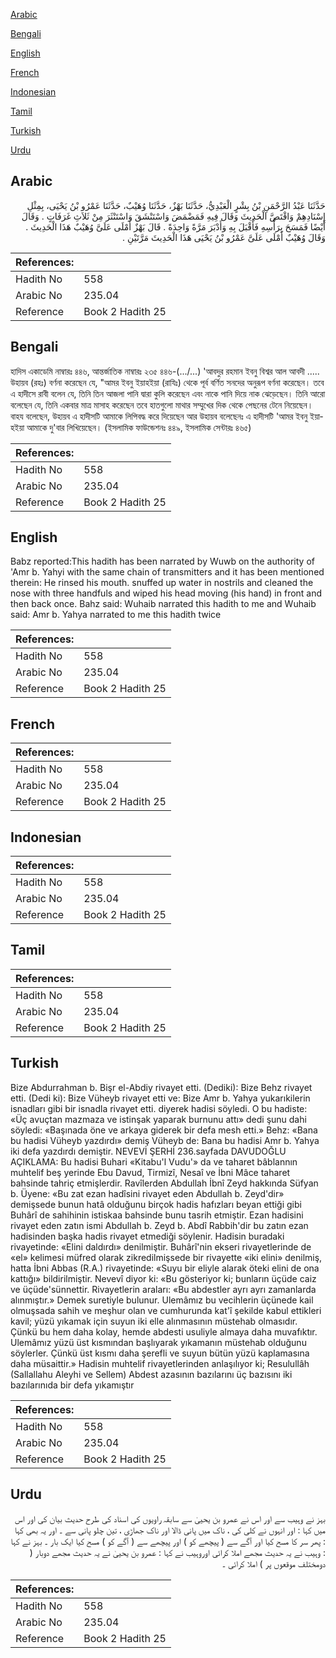 [Arabic](#arabic)

[Bengali](#bengali)

[English](#english)

[French](#french)

[Indonesian](#indonesian)

[Tamil](#tamil)

[Turkish](#turkish)

[Urdu](#urdu)

## Arabic


<div dir="rtl" lang="ar" style={{fontSize:'larger',backgroundColor:'#f8f9fa',padding:20}}>
حَدَّثَنَا عَبْدُ الرَّحْمَنِ بْنُ بِشْرٍ الْعَبْدِيُّ، حَدَّثَنَا بَهْزٌ، حَدَّثَنَا وُهَيْبٌ، حَدَّثَنَا عَمْرُو بْنُ يَحْيَى، بِمِثْلِ إِسْنَادِهِمْ وَاقْتَصَّ الْحَدِيثَ وَقَالَ فِيهِ فَمَضْمَضَ وَاسْتَنْشَقَ وَاسْتَنْثَرَ مِنْ ثَلاَثِ غَرَفَاتٍ ‏.‏ وَقَالَ أَيْضًا فَمَسَحَ بِرَأْسِهِ فَأَقْبَلَ بِهِ وَأَدْبَرَ مَرَّةً وَاحِدَةً ‏.‏ قَالَ بَهْزٌ أَمْلَى عَلَىَّ وُهَيْبٌ هَذَا الْحَدِيثَ ‏.‏ وَقَالَ وُهَيْبٌ أَمْلَى عَلَىَّ عَمْرُو بْنُ يَحْيَى هَذَا الْحَدِيثَ مَرَّتَيْنِ ‏.‏
</div>
<div style={{backgroundColor:'#f8f9fa',padding:20, marginBottom: 10}}><table> <thead> <tr> <th>References:</th> <th></th> </tr> </thead> <tbody><tr><td>Hadith No</td><td>558</td></tr><tr><td>Arabic No</td><td>235.04</td></tr><tr><td>Reference</td><td>Book 2 Hadith 25</td></tr></tbody></table></div>

## Bengali


<div dir="ltr" lang="bn" style={{fontSize:'larger',backgroundColor:'#f8f9fa',padding:20}}>
হাদিস একাডেমি নাম্বারঃ ৪৪৬, আন্তর্জাতিক নাম্বারঃ ২৩৫ ৪৪৬-(.../...) 'আবদুর রহমান ইবনু বিশ্বর আল আবদী ..... উহায়ব (রহঃ) বর্ণনা করেছেন যে, "আমর ইবনু ইয়াহইয়া (রাযিঃ) থেকে পূর্ব বর্ণিত সনদের অনুরূপ বর্ণনা করেছেন। তবে এ হাদীসে রাবী বলেন যে, তিনি তিন আজলা পানি দ্বারা কুলি করেছেন এবং নাকে পানি দিয়ে নাক ঝেড়েছেন। তিনি আরো বলেছেন যে, তিনি একবার মাত্র মাসাহ করেছেন তবে হাতগুলো মাথার সম্মুখের দিক থেকে পেছনের টেনে নিয়েছেন। বাহয বলেছেন, উহায়ব এ হাদীসটি আমাকে লিপিবদ্ধ করে দিয়েছেন আর উহায়ব বলেছেনঃ এ হাদীসটি 'আমর ইবনু ইয়াহইয়া আমাকে দু'বার লিখিয়েছেন। (ইসলামিক ফাউন্ডেশনঃ ৪৪৯, ইসলামিক সেন্টারঃ ৪৬৫)
</div>
<div style={{backgroundColor:'#f8f9fa',padding:20, marginBottom: 10}}><table> <thead> <tr> <th>References:</th> <th></th> </tr> </thead> <tbody><tr><td>Hadith No</td><td>558</td></tr><tr><td>Arabic No</td><td>235.04</td></tr><tr><td>Reference</td><td>Book 2 Hadith 25</td></tr></tbody></table></div>

## English


<div dir="ltr" lang="en" style={{fontSize:'larger',backgroundColor:'#f8f9fa',padding:20}}>
Babz reported:This hadith has been narrated by Wuwb on the authority of 'Amr b. Yahyi with the same chain of transmitters and it has been mentioned therein: He rinsed his mouth. snuffed up water in nostrils and cleaned the nose with three handfuls and wiped his head moving (his hand) in front and then back once. Bahz said: Wuhaib narrated this hadith to me and Wuhaib said: Amr b. Yahya narrated to me this hadith twice
</div>
<div style={{backgroundColor:'#f8f9fa',padding:20, marginBottom: 10}}><table> <thead> <tr> <th>References:</th> <th></th> </tr> </thead> <tbody><tr><td>Hadith No</td><td>558</td></tr><tr><td>Arabic No</td><td>235.04</td></tr><tr><td>Reference</td><td>Book 2 Hadith 25</td></tr></tbody></table></div>

## French


<div dir="ltr" lang="fr" style={{fontSize:'larger',backgroundColor:'#f8f9fa',padding:20}}>

</div>
<div style={{backgroundColor:'#f8f9fa',padding:20, marginBottom: 10}}><table> <thead> <tr> <th>References:</th> <th></th> </tr> </thead> <tbody><tr><td>Hadith No</td><td>558</td></tr><tr><td>Arabic No</td><td>235.04</td></tr><tr><td>Reference</td><td>Book 2 Hadith 25</td></tr></tbody></table></div>

## Indonesian


<div dir="ltr" lang="id" style={{fontSize:'larger',backgroundColor:'#f8f9fa',padding:20}}>

</div>
<div style={{backgroundColor:'#f8f9fa',padding:20, marginBottom: 10}}><table> <thead> <tr> <th>References:</th> <th></th> </tr> </thead> <tbody><tr><td>Hadith No</td><td>558</td></tr><tr><td>Arabic No</td><td>235.04</td></tr><tr><td>Reference</td><td>Book 2 Hadith 25</td></tr></tbody></table></div>

## Tamil


<div dir="ltr" lang="ta" style={{fontSize:'larger',backgroundColor:'#f8f9fa',padding:20}}>

</div>
<div style={{backgroundColor:'#f8f9fa',padding:20, marginBottom: 10}}><table> <thead> <tr> <th>References:</th> <th></th> </tr> </thead> <tbody><tr><td>Hadith No</td><td>558</td></tr><tr><td>Arabic No</td><td>235.04</td></tr><tr><td>Reference</td><td>Book 2 Hadith 25</td></tr></tbody></table></div>

## Turkish


<div dir="ltr" lang="tr" style={{fontSize:'larger',backgroundColor:'#f8f9fa',padding:20}}>
Bize Abdurrahman b. Bişr el-Abdiy rivayet etti. (Dediki): Bize Behz rivayet etti. (Dedi ki): Bize Vüheyb rivayet etti ve: Bize Amr b. Yahya yukarıkilerin isnadları gibi bir isnadla rivayet etti. diyerek hadisi söyledi. O bu hadiste: «Üç avuçtan mazmaza ve istinşak yaparak burnunu attı» dedi şunu dahi söyledi: «Başınada öne ve arkaya giderek bir defa mesh etti.» Behz: «Bana bu hadisi Vüheyb yazdırdı» demiş Vüheyb de: Bana bu hadisi Amr b. Yahya iki defa yazdırdı demiştir. NEVEVİ ŞERHİ 236.sayfada DAVUDOĞLU AÇIKLAMA: Bu hadisi Buhari «Kitabu'l Vudu'» da ve taharet bâblannın muhtelif beş yerinde Ebu Davud, Tirmizî, Nesaî ve İbni Mâce taharet bahsinde tahriç etmişlerdir. Ravîlerden Abdullah İbnî Zeyd hakkında Süfyan b. Üyene: «Bu zat ezan hadîsini rivayet eden Abdullah b. Zeyd'dir» demişsede bunun hatâ olduğunu birçok hadis hafızları beyan ettiği gibi Buhârî de sahihinin istiskaa bahsinde bunu tasrih etmiştir. Ezan hadisini rivayet eden zatın ismi Abdullah b. Zeyd b. Abdî Rabbih'dir bu zatın ezan hadisinden başka hadis rivayet etmediği söylenir. Hadisin buradaki rivayetinde: «Elini daldırdı» denilmiştir. Buhârî'nin ekseri rivayetlerinde de «el» kelimesi müfred olarak zikredilmişsede bir rivayette «iki elini» denilmiş, hatta İbni Abbas (R.A.) rivayetinde: «Suyu bir eliyle alarak öteki elini de ona kattığı» bildirilmiştir. Nevevî diyor ki: «Bu gösteriyor ki; bunların üçüde caiz ve üçüde'sünnettir. Rivayetlerin araları: «Bu abdestler ayrı ayrı zamanlarda alınmıştır.» Demek suretiyle bulunur. Ulemâmız bu vecihlerin üçünede kail olmuşsada sahih ve meşhur olan ve cumhurunda kat'î şekilde kabul ettikleri kavil; yüzü yıkamak için suyun iki elle alınmasının müstehab olmasıdır. Çünkü bu hem daha kolay, hemde abdesti usuliyle almaya daha muvafıktır. Ulemâmız yüzü üst kısmından başlıyarak yıkamanın müstehab olduğunu söylerler. Çünkü üst kısmı daha şerefli ve suyun bütün yüzü kaplamasına daha müsaittir.» Hadisin muhtelif rivayetlerinden anlaşılıyor ki; Resulullâh (Sallallahu Aleyhi ve Sellem) Abdest azasının bazılarını üç bazısını iki bazılarınıda bir defa yıkamıştır
</div>
<div style={{backgroundColor:'#f8f9fa',padding:20, marginBottom: 10}}><table> <thead> <tr> <th>References:</th> <th></th> </tr> </thead> <tbody><tr><td>Hadith No</td><td>558</td></tr><tr><td>Arabic No</td><td>235.04</td></tr><tr><td>Reference</td><td>Book 2 Hadith 25</td></tr></tbody></table></div>

## Urdu


<div dir="rtl" lang="ur" style={{fontSize:'larger',backgroundColor:'#f8f9fa',padding:20}}>
بہز نے وہیب سے اور اس نے عمرو بن یحییٰ سے سابقہ راویوں کی اسناد کی طرح حدیث بیان کی اور اس میں کہا : اور انہوں نے کلی کی ، ناک میں پانی ڈالا اور ناک جھاڑی ، تین چلو پانی سے ۔ اور یہ بھی کہا : پھر سر کا مسح کیا اور آگے سے ( پیچھے کو ) اور پیچھے سے ( آگے کو ) مسح کیا ایک بار ۔ بہز نے کہا : وہیب نے یہ حدیث مجھے املا کرائی اوروہیب نے کہا : عمرو بن یحییٰ نے یہ حدیث مجھے دوبار ( دومختلف موقعوں پر ) املا کرائی ۔
</div>
<div style={{backgroundColor:'#f8f9fa',padding:20, marginBottom: 10}}><table> <thead> <tr> <th>References:</th> <th></th> </tr> </thead> <tbody><tr><td>Hadith No</td><td>558</td></tr><tr><td>Arabic No</td><td>235.04</td></tr><tr><td>Reference</td><td>Book 2 Hadith 25</td></tr></tbody></table></div>